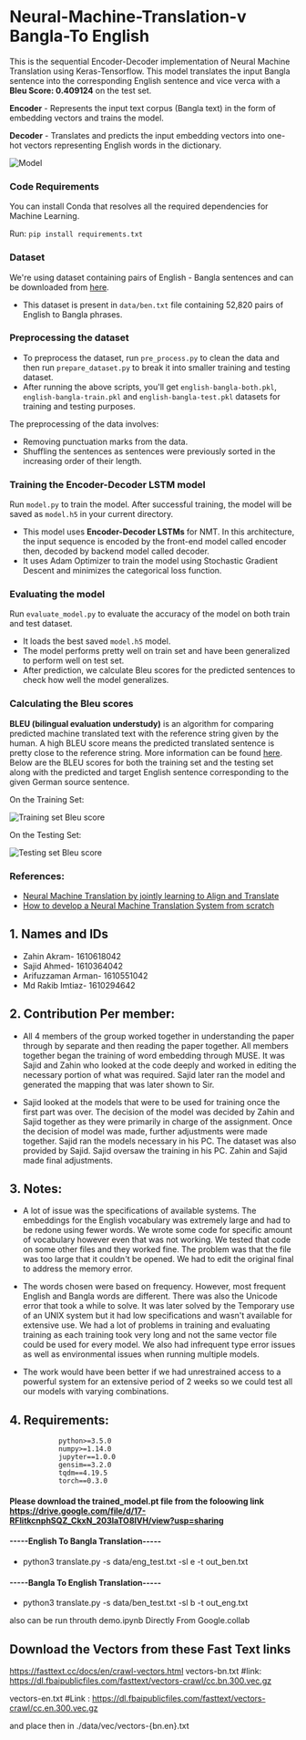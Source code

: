 # Neural-Machine-Translation-v Bangla-To English

This is the sequential Encoder-Decoder implementation of Neural Machine Translation using Keras-Tensorflow. This model translates the input Bangla sentence into the corresponding English sentence and vice verca with a **Bleu Score: 0.409124** on the test set.

**Encoder** - Represents the input text corpus (Bangla text) in the form of embedding vectors and trains the model.

**Decoder** - Translates and predicts the input embedding vectors into one-hot vectors representing English words in the dictionary.

![Model](https://github.com/vibhor98/Neural-Machine-Translation-using-Keras/blob/master/images/model.png)

### Code Requirements
You can install Conda that resolves all the required dependencies for Machine Learning.

Run: `pip install requirements.txt`

### Dataset
We're using dataset containing pairs of English - Bangla sentences and can be downloaded from [here](http://www.manythings.org/anki/).
* This dataset is present in `data/ben.txt` file containing 52,820 pairs of English to Bangla phrases.

### Preprocessing the dataset
* To preprocess the dataset, run `pre_process.py` to clean the data and then run `prepare_dataset.py` to break it into smaller training and testing dataset.
* After running the above scripts, you'll get `english-bangla-both.pkl`, `english-bangla-train.pkl` and `english-bangla-test.pkl` datasets for training and testing purposes.

The preprocessing of the data involves:
* Removing punctuation marks from the data.
* Shuffling the sentences as sentences were previously sorted in the increasing order of their length.

### Training the Encoder-Decoder LSTM model
Run `model.py` to train the model. After successful training, the model will be saved as `model.h5` in your current directory.
* This model uses **Encoder-Decoder LSTMs** for NMT. In this architecture, the input sequence is encoded by the front-end model called encoder then, decoded by backend model called decoder.
* It uses Adam Optimizer to train the model using Stochastic Gradient Descent and minimizes the categorical loss function.

### Evaluating the model
Run `evaluate_model.py` to evaluate the accuracy of the model on both train and test dataset.
* It loads the best saved `model.h5` model.
* The model performs pretty well on train set and have been generalized to perform well on test set.
* After prediction, we calculate Bleu scores for the predicted sentences to check how well the model generalizes.

### Calculating the Bleu scores
**BLEU (bilingual evaluation understudy)** is an algorithm for comparing predicted machine translated text with the reference string given by the human. A high BLEU score means the predicted translated sentence is pretty close to the reference string. More information can be found [here](https://en.wikipedia.org/wiki/BLEU). Below are the BLEU scores for both the training set and the testing set along with the predicted and target English sentence corresponding to the given German source sentence.

On the Training Set:

![Training set Bleu score](https://github.com/vibhor98/Neural-Machine-Translation-using-Keras/blob/master/images/train_bleu.png)

On the Testing Set:

![Testing set Bleu score](https://github.com/vibhor98/Neural-Machine-Translation-using-Keras/blob/master/images/test_bleu.png)

### References:
* [Neural Machine Translation by jointly learning to Align and Translate](https://arxiv.org/pdf/1409.0473v7.pdf)
* [How to develop a Neural Machine Translation System from scratch](https://machinelearningmastery.com/develop-neural-machine-translation-system-keras/)


##  1. Names and IDs
* Zahin Akram- 1610618042
* Sajid Ahmed- 1610364042
* Arifuzzaman Arman- 1610551042
* Md Rakib Imtiaz- 1610294642

## 2. Contribution Per member:

* All 4 members of the group worked together in understanding the paper 
through by separate and then reading the paper together. All members together began
the training of word embedding through MUSE. It was Sajid and Zahin who looked at the 
code deeply and worked in editing the necessary portion of what was required. Sajid
later ran the model and generated the mapping that was later shown to Sir.

* Sajid looked at the models that were to be used for training once the first part was over.
The decision of the model was decided by Zahin and Sajid together as they were primarily in charge
of the assignment. Once the decision of model was made, further adjustments were made together.
Sajid ran the models necessary in his PC. The dataset was also provided by Sajid.
Sajid oversaw the training in his PC. Zahin and Sajid made final adjustments.

## 3. Notes:

* A lot of issue was the specifications of available systems. The embeddings for the English
vocabulary was extremely large and had to be redone using fewer words. We wrote some code for 
specific amount of vocabulary however even that was not working. We tested that code on some other
files and they worked fine. The problem was that the file was too large that it couldn't be opened.
We had to edit the original final to address the memory error.

* The words chosen were based on frequency. However, most frequent English and Bangla words are different. 
There was also the Unicode error that took a while to solve. It was later solved by the Temporary
use of an UNIX system but it had low specifications and wasn't available for extensive use. 
We had a lot of problems in training and evaluating training as each training took very long and
not the same vector file could be used for every model. We also had infrequent type error issues
as well as environmental issues when running multiple models.

* The work would have been better if we had unrestrained access to a powerful system for an extensive
period of 2 weeks so we could test all our models with varying combinations.

## 4. Requirements: 
				python>=3.5.0
				numpy>=1.14.0
				jupyter==1.0.0
				gensim==3.2.0
				tqdm==4.19.5
				torch==0.3.0
#### Please download the trained_model.pt file from the foloowing link https://drive.google.com/file/d/17-RFIitkcnphSQZ_CkxN_203laTO8lVH/view?usp=sharing
#### -----English To Bangla Translation-----

* python3 translate.py -s data/eng_test.txt -sl e -t out_ben.txt

#### -----Bangla To English Translation-----

* python3 translate.py -s data/ben_test.txt -sl b -t out_eng.txt

also can be run throuth demo.ipynb Directly From Google.collab

## Download the Vectors from these Fast Text links 
https://fasttext.cc/docs/en/crawl-vectors.html
vectors-bn.txt  #link: https://dl.fbaipublicfiles.com/fasttext/vectors-crawl/cc.bn.300.vec.gz

vectors-en.txt  #Link : https://dl.fbaipublicfiles.com/fasttext/vectors-crawl/cc.en.300.vec.gz


and place then in ./data/vec/vectors-{bn.en}.txt
